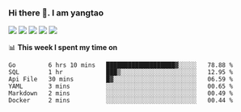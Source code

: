 ### Hi there 👋. I am yangtao 

<!-- **runtu666/runtu666** is a ✨ _special_ ✨ repository because its `README.md` (this file) appears on your GitHub profile. -->

![](https://github-profile-summary-cards.vercel.app/api/cards/profile-details?username=runtu666&theme=github)
![](https://github-profile-summary-cards.vercel.app/api/cards/repos-per-language?username=runtu666&theme=github)
![](https://github-profile-summary-cards.vercel.app/api/cards/most-commit-language?username=runtu666&theme=github)
![](https://github-profile-summary-cards.vercel.app/api/cards/stats?&username=runtu666&theme=github)
![](https://github-profile-summary-cards.vercel.app/api/cards/productive-time?username=runtu666&theme=github)

📊 **This week I spent my time on**
<!--START_SECTION:waka-->

```text
Go         6 hrs 10 mins   ███████████████████▓░░░░░   78.88 %
SQL        1 hr            ███▒░░░░░░░░░░░░░░░░░░░░░   12.95 %
Api File   30 mins         █▓░░░░░░░░░░░░░░░░░░░░░░░   06.59 %
YAML       3 mins          ░░░░░░░░░░░░░░░░░░░░░░░░░   00.65 %
Markdown   2 mins          ░░░░░░░░░░░░░░░░░░░░░░░░░   00.49 %
Docker     2 mins          ░░░░░░░░░░░░░░░░░░░░░░░░░   00.44 %
```

<!--END_SECTION:waka-->


[comment]: <> (Here are some ideas to get you started:)

[comment]: <> (- 🔭 I’m currently working on tal)

[comment]: <> (- 🌱 I’m currently learning devops)

[comment]: <> (- 👯 I’m looking to collaborate on ...)

[comment]: <> (- 🤔 I’m looking for help with ...)

[comment]: <> (- 💬 Ask me about ...)

[comment]: <> (- 📫 How to reach me: ...)

[comment]: <> (- 😄 Pronouns: ...)

[comment]: <> (- ⚡ Fun fact: ...)

